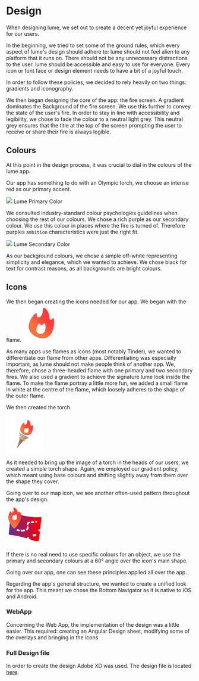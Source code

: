 # Design

When designing lume, we set out to create a decent yet joyful experience for our users.

In the beginning, we tried to set some of the ground rules, which every aspect of lume's design should adhere to:
lume should not feel alien to any platform that it runs on.
There should not be any unnecessary distractions to the user.
lume should be accessible and easy to use for everyone.
Every icon or font face or design element needs to have a bit of a joyful touch.

In order to follow these policies, we decided to rely heavily on two things: gradients and iconography.

We then began designing the core of the app: the fire screen.
A gradient dominates the Background of the fire screen. We use this further to convey the state of the user's fire. In order to stay in line with accessibility and legibility, we chose to fade the colour to a neutral light grey. This neutral grey ensures that the title at the top of the screen prompting the user to receive or share their fire is always legible.

## Colours

At this point in the design process, it was crucial to dial in the colours of the lume app.

Our app has something to do with an Olympic torch, we choose an intense red as our primary accent.

![](https://dummyimage.com/50x50/FF3A3A&text=.) Lume Primary Color

We consulted industry-standard colour psychologies guidelines when choosing the rest of our colours.
We chose a rich purple as our secondary colour. We use this colour in places where the fire is turned of. Therefore purples `ambition` characteristics were just the right fit.

![](https://dummyimage.com/50x50/6F3FAF&text=.) Lume Secondary Color

As our background colours, we chose a simple off-white representing simplicity and elegance, which we wanted to achieve.
We chose black for text for contrast reasons, as all backgrounds are bright colours.

## Icons

We then began creating the icons needed for our app. We began with the flame.
<img src=https://raw.githubusercontent.com/hsrm-lume/react-native-cli-lume/main/src/assets/fire.svg style="width:100px"/>

As many apps use flames as icons (most notably Tinder), we wanted to differentiate our flame from other apps. Differentiating was especially important, as lume should not make people think of another app. We, therefore, chose a three-headed flame with one primary and two secondary fires. We also used a gradient to achieve the signature lume look inside the flame. To make the flame portray a little more fun, we added a small flame in white at the centre of the flame, which loosely adheres to the shape of the outer flame.

We then created the torch.

<img src=https://raw.githubusercontent.com/hsrm-lume/react-native-cli-lume/main/src/assets/torch.svg style="width:100px"/>

As it needed to bring up the image of a torch in the heads of our users, we created a simple torch shape. Again, we employed our gradient policy, which meant using base colours and shifting slightly away from them over the shape they cover.

Going over to our map icon, we see another often-used pattern throughout the app's design.

<img src=https://raw.githubusercontent.com/hsrm-lume/react-native-cli-lume/main/src/assets/map.svg style="width:100px"/>

If there is no real need to use specific colours for an object, we use the primary and secondary colours at a 60° angle over the icon's main shape.

Going over our app, one can see these principles applied all over the app.

Regarding the app's general structure, we wanted to create a unified look for the app. This meant we chose the Bottom Navigator as it is native to iOS and Android.

### WebApp

Concerning the Web App, the implementation of the design was a little easier. This required: creating an Angular Design sheet, modifying some of the overlays and bringing in the icons

### Full Design file

In order to create the design Adobe XD was used. The design file is located [here](lume.xd).
